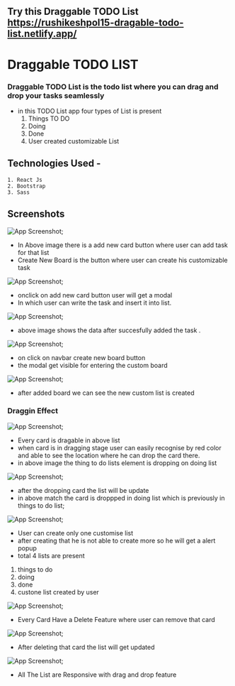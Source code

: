 
## Try this Draggable TODO List https://rushikeshpol15-dragable-todo-list.netlify.app/
# Draggable TODO LIST


### Draggable TODO List is the todo list where you can drag and drop your tasks seamlessly

- in this TODO List app four types of List is present
  1. Things TO DO
  2. Doing
  3. Done
  4. User created customizable List

## Technologies Used -

    1. React Js
    2. Bootstrap
    3. Sass



## Screenshots

![App Screenshot](Screenshots/one.jpg);

- In Above image there is a add new card button where user can add task for that list
- Create New Board is the button where user can create his customizable task

![App Screenshot](Screenshots/two.jpg);

- onclick on add new card button user will get a modal
- In which user can write the task and insert it into list.

![App Screenshot](Screenshots/three.jpg);

- above image shows the data after succesfully added the task .

![App Screenshot](Screenshots/four.jpg);

- on click on navbar create new board button
- the modal get visible for entering the custom board 

![App Screenshot](Screenshots/five.jpg);

- after added board we can see  the new custom list is created 

### Draggin Effect


![App Screenshot](Screenshots/six.jpg);

- Every card is dragable in above list
- when card is in dragging stage user can easily recognise by red color and able to see the location where he can drop the card there.
- in above image the thing to do lists element is dropping on doing list

![App Screenshot](Screenshots/seven.jpg);

- after the dropping card the list will be update
- in above match the card is droppped in doing list
which is previously in things to do list;


![App Screenshot](Screenshots/eight.jpg);

- User can create only one customise list
- after creating that he is not able to create more
  so  he will get a alert popup 
- total 4 lists are present 
 1. things to do
 2. doing
 3. done 
 4. custone list created by user 


![App Screenshot](Screenshots/nine.jpg);

- Every Card Have a Delete Feature where user can remove that card

![App Screenshot](Screenshots/ten.jpg);

- After deleting that card the list will get updated

![App Screenshot](Screenshots/eleven.jpg);

- All The List are Responsive with drag and drop feature
